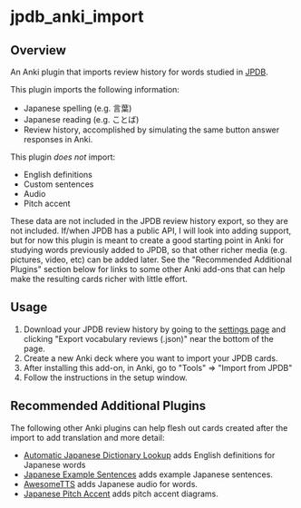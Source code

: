 # jpdb_anki_import

## Overview

An Anki plugin that imports review history for words studied in [JPDB](https://jpdb.io).

This plugin imports the following information:
* Japanese spelling (e.g. 言葉)
* Japanese reading (e.g. ことば)
* Review history, accomplished by simulating the same button answer responses in Anki.

This plugin *does not* import:
* English definitions
* Custom sentences
* Audio
* Pitch accent

These data are not included in the JPDB review history export, so they are not included.
If/when JPDB has a public API, I will look into adding support, but for now this plugin 
is meant to create a good starting point in Anki for studying words previously added to JPDB,
so that other richer media (e.g. pictures, video, etc) can be added later.
See the "Recommended Additional Plugins" section below for links to some other Anki add-ons that can help
make the resulting cards richer with little effort.

## Usage

1. Download your JPDB review history by going to the [settings page](https://jpdb.io/settings) and clicking
   "Export vocabulary reviews (.json)" near the bottom of the page.
2. Create a new Anki deck where you want to import your JPDB cards.
3. After installing this add-on, in Anki, go to "Tools" => "Import from JPDB"
4. Follow the instructions in the setup window.

## Recommended Additional Plugins

The following other Anki plugins can help flesh out cards created after the import to add translation and more detail:

* [Automatic Japanese Dictionary Lookup](https://ankiweb.net/shared/info/1015321168) adds English definitions for Japanese words
* [Japanese Example Sentences](https://ankiweb.net/shared/info/2413435972) adds example Japanese sentences.
* [AwesomeTTS](https://ankiweb.net/shared/info/1436550454) adds Japanese audio for words.
* [Japanese Pitch Accent](https://ankiweb.net/shared/info/148002038) adds pitch accent diagrams.
